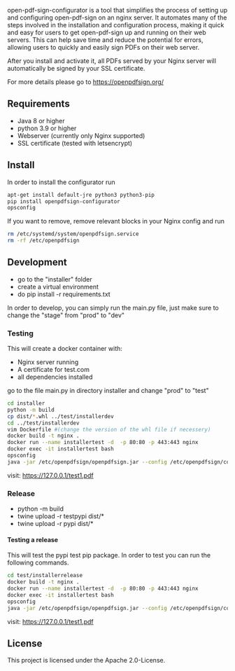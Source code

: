 open-pdf-sign-configurator is a tool that simplifies the process of setting up and configuring open-pdf-sign on an nginx server. It automates many of the steps involved in the installation and configuration process, making it quick and easy for users to get open-pdf-sign up and running on their web servers. This can help save time and reduce the potential for errors, allowing users to quickly and easily sign PDFs on their web server.

After you install and activate it, all PDFs served by your Nginx server will automatically be signed by your 
SSL certificate.

For more details please go to  https://openpdfsign.org/ 
## Requirements
* Java 8 or higher
* python 3.9 or higher
* Webserver (currently only Nginx supported)
* SSL certificate (tested with letsencrypt)

## Install
In order to install the configurator run
```bash
apt-get install default-jre python3 python3-pip
pip install openpdfsign-configurator
opsconfig
```


If you want to remove, remove relevant blocks in your Nginx config and run

```bash
rm /etc/systemd/system/openpdfsign.service
rm -rf /etc/openpdfsign
```


## Development
* go to the "installer" folder
* create a virtual environment
* do pip install -r requirements.txt

In order to develop, you can simply run the main.py file, just make sure to change the "stage" from "prod" to "dev"

### Testing
This will create a docker container with:
- Nginx server running
- A certificate for test.com
- all dependencies installed

go to the file main.py in directory installer and change "prod" to "test"

```bash 
cd installer
python -m build
cp dist/*.whl ../test/installerdev
cd ../test/installerdev
vim Dockerfile #(change the version of the whl file if necessery)
docker build -t nginx .
docker run --name installertest -d  -p 80:80 -p 443:443 nginx
docker exec -it installertest bash
opsconfig
java -jar /etc/openpdfsign/openpdfsign.jar --config /etc/openpdfsign/config.yml   
```
visit: https://127.0.0.1/test1.pdf

### Release
- python -m build
- twine upload -r testpypi dist/*
- twine upload -r pypi dist/*

#### Testing a release
This will test the pypi test pip package.
In order to test you can run the following commands.

```bash 
cd test/installerrelease
docker build -t nginx .
docker run --name installertest -d  -p 80:80 -p 443:443 nginx
docker exec -it installertest bash
opsconfig
java -jar /etc/openpdfsign/openpdfsign.jar --config /etc/openpdfsign/config.yml   
```
visit: https://127.0.0.1/test1.pdf

## License

This project is licensed under the Apache 2.0-License. 
